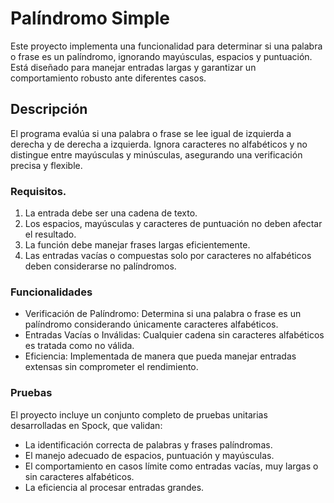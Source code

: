 # Palíndromo Simple

Este proyecto implementa una funcionalidad para determinar si una palabra o frase es un palíndromo, ignorando mayúsculas, espacios y puntuación. Está diseñado para manejar entradas largas y garantizar un comportamiento robusto ante diferentes casos.

## Descripción
El programa evalúa si una palabra o frase se lee igual de izquierda a derecha y de derecha a izquierda. Ignora caracteres no alfabéticos y no distingue entre mayúsculas y minúsculas, asegurando una verificación precisa y flexible.
### Requisitos.
1. La entrada debe ser una cadena de texto.
2. Los espacios, mayúsculas y caracteres de puntuación no deben afectar el resultado.
3. La función debe manejar frases largas eficientemente.
4. Las entradas vacías o compuestas solo por caracteres no alfabéticos deben considerarse no palíndromos.

### Funcionalidades

* Verificación de Palíndromo: Determina si una palabra o frase es un palíndromo considerando únicamente caracteres alfabéticos.
* Entradas Vacías o Inválidas: Cualquier cadena sin caracteres alfabéticos es tratada como no válida.
* Eficiencia: Implementada de manera que pueda manejar entradas extensas sin comprometer el rendimiento.

### Pruebas
El proyecto incluye un conjunto completo de pruebas unitarias desarrolladas en Spock, que validan:

* La identificación correcta de palabras y frases palíndromas.
* El manejo adecuado de espacios, puntuación y mayúsculas.
* El comportamiento en casos límite como entradas vacías, muy largas o sin caracteres alfabéticos.
* La eficiencia al procesar entradas grandes.